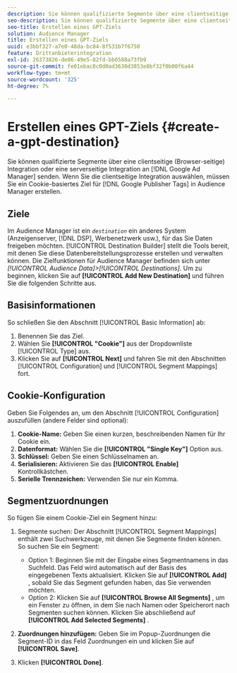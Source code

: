 ```yaml
---
description: Sie können qualifizierte Segmente über eine clientseitige (Browser-seitige) Integration oder eine serverseitige Integration an Google Ad Manager senden. Wenn Sie die Client-seitige Integration wählen, müssen Sie ein Cookie-basiertes Ziel für Google Publisher Tags in Audience Manager erstellen.
seo-description: Sie können qualifizierte Segmente über eine clientseitige (Browser-seitige) Integration oder eine serverseitige Integration an Google Ad Manager senden. Wenn Sie die Client-seitige Integration wählen, müssen Sie ein Cookie-basiertes Ziel für Google Publisher Tags in Audience Manager erstellen.
seo-title: Erstellen eines GPT-Ziels
solution: Audience Manager
title: Erstellen eines GPT-Ziels
uuid: e3bbf327-a7e0-48da-bc84-8f531b7f6750
feature: Drittanbieterintegration
exl-id: 26373826-de06-49e5-82fd-bb6588a73fb9
source-git-commit: fe01ebac8c0d0ad3630d3853e0bf32f0b00f6a44
workflow-type: tm+mt
source-wordcount: '325'
ht-degree: 7%

---
```


# Erstellen eines GPT-Ziels {#create-a-gpt-destination}

Sie können qualifizierte Segmente über eine clientseitige (Browser-seitige) Integration oder eine serverseitige Integration an [!DNL Google Ad Manager] senden. Wenn Sie die clientseitige Integration auswählen, müssen Sie ein Cookie-basiertes Ziel für [!DNL Google Publisher Tags] in Audience Manager erstellen.

## Ziele 

Im Audience Manager ist ein *`destination`* ein anderes System (Anzeigenserver, [!DNL DSP], Werbenetzwerk usw.), für das Sie Daten freigeben möchten. [!UICONTROL Destination Builder] stellt die Tools bereit, mit denen Sie diese Datenbereitstellungsprozesse erstellen und verwalten können. Die Zielfunktionen für Audience Manager befinden sich unter *[!UICONTROL Audience Data]>[!UICONTROL Destinations]*. Um zu beginnen, klicken Sie auf **[!UICONTROL Add New Destination]** und führen Sie die folgenden Schritte aus.

## Basisinformationen

So schließen Sie den Abschnitt [!UICONTROL Basic Information] ab:

1. Benennen Sie das Ziel.
1. Wählen Sie **[!UICONTROL "Cookie"]** aus der Dropdownliste [!UICONTROL Type] aus.
1. Klicken Sie auf **[!UICONTROL Next]** und fahren Sie mit den Abschnitten [!UICONTROL Configuration] und [!UICONTROL Segment Mappings] fort.

## Cookie-Konfiguration

Geben Sie Folgendes an, um den Abschnitt [!UICONTROL Configuration] auszufüllen (andere Felder sind optional):

1. **Cookie-Name:**  Geben Sie einen kurzen, beschreibenden Namen für Ihr Cookie ein.
1. **Datenformat:** Wählen Sie die  **[!UICONTROL "Single Key"]** Option aus.
1. **Schlüssel:** Geben Sie einen Schlüsselnamen an.
1. **Serialisieren:** Aktivieren Sie das  **[!UICONTROL Enable]** Kontrollkästchen.
1. **Serielle Trennzeichen:** Verwenden Sie nur ein Komma.

## Segmentzuordnungen

So fügen Sie einem Cookie-Ziel ein Segment hinzu:

1. Segmente suchen: Der Abschnitt [!UICONTROL Segment Mappings] enthält zwei Suchwerkzeuge, mit denen Sie Segmente finden können. So suchen Sie ein Segment:

   * Option 1: Beginnen Sie mit der Eingabe eines Segmentnamens in das Suchfeld. Das Feld wird automatisch auf der Basis des eingegebenen Texts aktualisiert. Klicken Sie auf **[!UICONTROL Add]** , sobald Sie das Segment gefunden haben, das Sie verwenden möchten.
   * Option 2: Klicken Sie auf **[!UICONTROL Browse All Segments]** , um ein Fenster zu öffnen, in dem Sie nach Namen oder Speicherort nach Segmenten suchen können. Klicken Sie abschließend auf **[!UICONTROL Add Selected Segments]** .

1. **Zuordnungen hinzufügen:** Geben Sie im Popup-Zuordnungen die Segment-ID in das Feld Zuordnungen ein und klicken Sie auf  **[!UICONTROL Save]**.

1. Klicken **[!UICONTROL Done]**.
